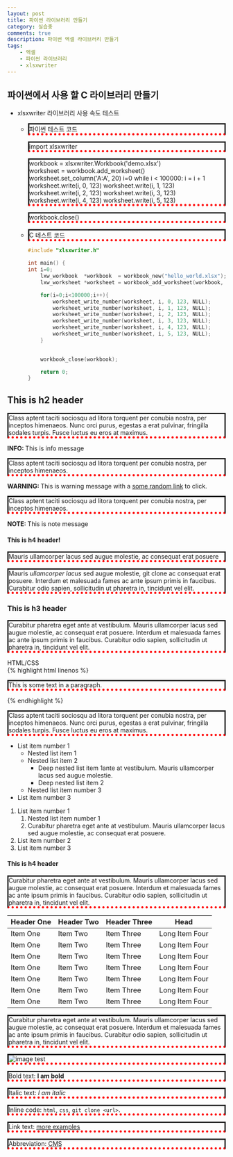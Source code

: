 ```yaml
---
layout: post
title: 파이썬 라이브러리 만들기
category: 실습중
comments: true
description: 파이썬 엑셀 라이브러리 만들기
tags:
    - 엑셀
    - 파이썬 라이브러리
    - xlsxwriter
---
```


## 파이썬에서 사용 할 C 라이브러리 만들기

 - xlsxwriter 라이브러리 사용 속도 테스트 
    - 파이썬 테스트 코드
    
        import xlsxwriter

        workbook = xlsxwriter.Workbook('demo.xlsx')        
        worksheet = workbook.add_worksheet()
        worksheet.set_column('A:A', 20)
        i=0
        while i < 100000:
            i = i + 1
            worksheet.write(i, 0, 123)
            worksheet.write(i, 1, 123)
            worksheet.write(i, 2, 123)
            worksheet.write(i, 3, 123)
            worksheet.write(i, 4, 123)
            worksheet.write(i, 5, 123)

        workbook.close()

    


    - C 테스트 코드   
        ``` c    
        #include "xlsxwriter.h"

        int main() {
        int i=0;
            lxw_workbook  *workbook  = workbook_new("hello_world.xlsx");
            lxw_worksheet *worksheet = workbook_add_worksheet(workbook, NULL);

            for(i=0;i<100000;i++){
                worksheet_write_number(worksheet, i, 0, 123, NULL);    
                worksheet_write_number(worksheet, i, 1, 123, NULL);    
                worksheet_write_number(worksheet, i, 2, 123, NULL);    
                worksheet_write_number(worksheet, i, 3, 123, NULL);    
                worksheet_write_number(worksheet, i, 4, 123, NULL);    
                worksheet_write_number(worksheet, i, 5, 123, NULL);    
            }
            

            workbook_close(workbook);

            return 0;
        }
        ```    


## This is h2 header

Class aptent taciti sociosqu ad litora torquent per conubia nostra, per inceptos himenaeos. 
Nunc orci purus, egestas a erat pulvinar, fringilla sodales turpis. Fusce luctus eu eros at maximus. 

<div class="info alert"><strong>INFO: </strong> This is info message</div>

Class aptent taciti sociosqu ad litora torquent per conubia nostra, per inceptos himenaeos. 

<div class="warning alert"><strong>WARNING: </strong>This is warning message with a <a href="#">some random link</a> to click.</div>

Class aptent taciti sociosqu ad litora torquent per conubia nostra, per inceptos himenaeos. 

<div class="note alert"><strong>NOTE: </strong>This is note message</div>

<div class="success alert">
<h4>This is h4 header!</h4>
<p>Mauris ullamcorper lacus sed augue molestie, ac consequat erat posuere</p>
<p>Mauris <i>ullamcorper lacus</i> sed augue molestie, git clone ac consequat erat posuere. Interdum et malesuada fames ac ante ipsum primis in faucibus. Curabitur odio sapien, sollicitudin ut pharetra in, tincidunt vel elit.</p>
</div>

### This is h3 header

Curabitur pharetra eget ante at vestibulum. Mauris ullamcorper lacus sed augue molestie, ac consequat erat posuere. Interdum et malesuada fames ac ante ipsum primis in faucibus. Curabitur odio sapien, sollicitudin ut pharetra in, tincidunt vel elit.

<div class="highlighter-header">HTML/CSS</div>
{% highlight html linenos %}
<!DOCTYPE html>
<html>
<head>
   <style>
      p {
          border-style: solid;
          border-bottom: thick dotted #ff0000;
        }
   </style>
</head>
<body>
    <p>This is some text in a paragraph.</p>
</body>
</html>
{% endhighlight %}

Class aptent taciti sociosqu ad litora torquent per conubia nostra, per inceptos himenaeos. 
Nunc orci purus, egestas a erat pulvinar, fringilla sodales turpis. Fusce luctus eu eros at maximus. 

- List item number 1
    - Nested list item 1
    - Nested list item 2
        - Deep nested list item 1ante at vestibulum. Mauris ullamcorper lacus sed augue molestie.
        - Deep nested list item 2
    - Nested list item number 3
- List item number 3

1. List item number 1
    1. Nested list item number 1
    2. Curabitur pharetra eget ante at vestibulum. Mauris ullamcorper lacus sed augue molestie, ac consequat erat posuere.
2. List item number 2
3. List item number 3


#### This is h4 header

Curabitur pharetra eget ante at vestibulum. Mauris ullamcorper lacus sed augue molestie, ac consequat erat posuere. Interdum et malesuada fames ac ante ipsum primis in faucibus. Curabitur odio sapien, sollicitudin ut pharetra in, tincidunt vel elit.


| Header One     | Header Two | Header Three | Head |
| ------------- | ------------- | ----------- | -------- |
| Item One       | Item Two       | Item Three   | Long Item Four   |
| Item One       | Item Two       | Item Three   | Long Item Four   |
| Item One       | Item Two       | Item Three   | Long Item Four   |
| Item One       | Item Two       | Item Three   | Long Item Four   |
| Item One       | Item Two       | Item Three   | Long Item Four   |
| Item One       | Item Two       | Item Three   | Long Item Four   |
| Item One       | Item Two       | Item Three   | Long Item Four   |


Curabitur pharetra eget ante at vestibulum. Mauris ullamcorper lacus sed augue molestie, ac consequat erat posuere. Interdum et malesuada fames ac ante ipsum primis in faucibus. Curabitur odio sapien, sollicitudin ut pharetra in, tincidunt vel elit.

![image test](/resources/images/main_front.jpg) 

Bold text: __I am bold__

Italic text: *I am italic*

Inline code: `html`, `css`, `git clone <url>`.

Link text: [more examples](http://www.dennis-grinch.co.uk)

Abbreviation: <abbr title='Content Management System'>CMS</abbr>
